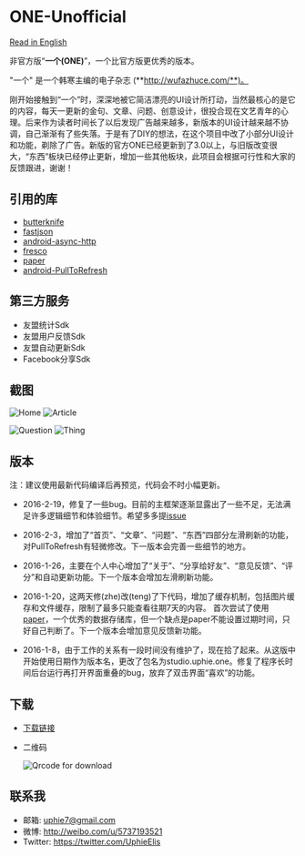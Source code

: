 # ONE-Unofficial

[Read in English](https://github.com/Uphie/ONE-Unofficial/wiki/ONE-Unofficial)

非官方版“**一个(ONE)**”，一个比官方版更优秀的版本。

"一个" 是一个韩寒主编的电子杂志 (**http://wufazhuce.com/**)。

刚开始接触到“一个”时，深深地被它简洁漂亮的UI设计所打动，当然最核心的是它的内容，每天一更新的金句、文章、问题、创意设计，很投合现在文艺青年的心理。后来作为读者时间长了以后发现广告越来越多，新版本的UI设计越来越不协调，自己渐渐有了些失落。于是有了DIY的想法，在这个项目中改了小部分UI设计和功能，剃除了广告。新版的官方ONE已经更新到了3.0以上，与旧版改变很大，“东西”板块已经停止更新，增加一些其他板块，此项目会根据可行性和大家的反馈跟进，谢谢！

引用的库
----------
 * [butterknife](https://github.com/JakeWharton/butterknife)
 * [fastjson](https://github.com/alibaba/fastjson)
 * [android-async-http](https://github.com/loopj/android-async-http)
 * [fresco](https://github.com/facebook/fresco)
 * [paper](https://github.com/pilgr/Paper)
 * [android-PullToRefresh](https://github.com/chrisbanes/Android-PullToRefresh)

第三方服务
-----------
* 友盟统计Sdk
* 友盟用户反馈Sdk
* 友盟自动更新Sdk
* Facebook分享Sdk
  
截图
-----------

![Home](https://github.com/Uphie/ONE-Unofficial/blob/master/Screenshots/screenshot-1.png) 
![Article](https://github.com/Uphie/ONE-Unofficial/blob/master/Screenshots/screenshot-2.png)

![Question](https://github.com/Uphie/ONE-Unofficial/blob/master/Screenshots/screenshot-3.png) 
![Thing](https://github.com/Uphie/ONE-Unofficial/blob/master/Screenshots/screenshot-4.png)

版本
----------
注：建议使用最新代码编译后再预览，代码会不时小幅更新。
*  2016-2-19，修复了一些bug。目前的主框架逐渐显露出了一些不足，无法满足许多逻辑细节和体验细节。希望多多提[issue](https://github.com/Uphie/ONE-Unofficial/issues)

*  2016-2-3，增加了“首页”、“文章”、“问题”、“东西”四部分左滑刷新的功能，对PullToRefresh有轻微修改。下一版本会完善一些细节的地方。

*  2016-1-26，主要在个人中心增加了“关于”、“分享给好友”、“意见反馈”、“评分”和自动更新功能。下一个版本会增加左滑刷新功能。

*  2016-1-20，这两天修(zhe)改(teng)了下代码，增加了缓存机制，包括图片缓存和文件缓存，限制了最多只能查看往期7天的内容。
首次尝试了使用[paper](https://github.com/pilgr/Paper)，一个优秀的数据存储库，但一个缺点是paper不能设置过期时间，只好自己判断了。下一个版本会增加意见反馈新功能。

* 2016-1-8，由于工作的关系有一段时间没有维护了，现在拾了起来。从这版中开始使用日期作为版本名，更改了包名为studio.uphie.one。修复了程序长时间后台运行再打开界面重叠的bug，放弃了双击界面“喜欢”的功能。

下载
-----------
* [下载链接](http://www.pgyer.com/vnS3)
* 二维码
  
  ![Qrcode for download](http://static.pgyer.com/app/qrcode/vnS3)

联系我
------------
* 邮箱: uphie7@gmail.com
* 微博: http://weibo.com/u/5737193521
* Twitter: https://twitter.com/UphieElis
